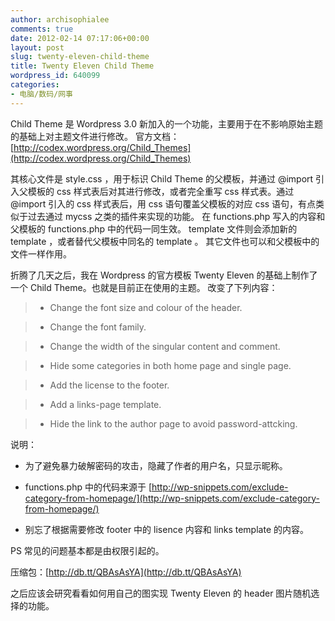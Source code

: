 ```yaml
---
author: archisophialee
comments: true
date: 2012-02-14 07:17:06+00:00
layout: post
slug: twenty-eleven-child-theme
title: Twenty Eleven Child Theme
wordpress_id: 640099
categories:
- 电脑/数码/网事
---
```


Child Theme 是 Wordpress 3.0 新加入的一个功能，主要用于在不影响原始主题的基础上对主题文件进行修改。
官方文档：[http://codex.wordpress.org/Child_Themes](http://codex.wordpress.org/Child_Themes)

其核心文件是 style.css ，用于标识 Child Theme 的父模板，并通过 @import 引入父模板的 css 样式表后对其进行修改，或者完全重写 css 样式表。通过 @import 引入的 css 样式表后，用 css 语句覆盖父模板的对应 css 语句，有点类似于过去通过 mycss 之类的插件来实现的功能。
在 functions.php 写入的内容和父模板的 functions.php 中的代码一同生效。
template 文件则会添加新的 template ，或者替代父模板中同名的 template 。
其它文件也可以和父模板中的文件一样作用。

折腾了几天之后，我在 Wordpress 的官方模板 Twenty Eleven 的基础上制作了一个 Child Theme。也就是目前正在使用的主题。
改变了下列内容：


> 

> 
> 
	
>   * Change the font size and colour of the header.
> 
	
>   * Change the font family.
> 
	
>   * Change the width of the singular content and comment.
> 
	
>   * Hide some categories in both home page and single page.
> 
	
>   * Add the license to the footer.
> 
	
>   * Add a links-page template.
> 
	
>   * Hide the link to the author page to avoid password-attcking.
> 





说明：	

* 为了避免暴力破解密码的攻击，隐藏了作者的用户名，只显示昵称。


* functions.php 中的代码来源于 [http://wp-snippets.com/exclude-category-from-homepage/](http://wp-snippets.com/exclude-category-from-homepage/)


* 别忘了根据需要修改 footer 中的 lisence 内容和 links template 的内容。





PS 常见的问题基本都是由权限引起的。




压缩包：[http://db.tt/QBAsAsYA](http://db.tt/QBAsAsYA)

之后应该会研究看看如何用自己的图实现 Twenty Eleven 的 header 图片随机选择的功能。
